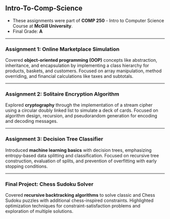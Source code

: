 ## Intro-To-Comp-Science

- These assignments were part of **COMP 250** - Intro to Computer Science Course at **McGill University**.
- Final Grade: **A**

---

### Assignment 1: **Online Marketplace Simulation**  
Covered **object-oriented programming (OOP)** concepts like abstraction, inheritance, and encapsulation by implementing a class hierarchy for products, baskets, and customers. Focused on array manipulation, method overriding, and financial calculations like taxes and subtotals.  

---

### Assignment 2: **Solitaire Encryption Algorithm**  
Explored **cryptography** through the implementation of a stream cipher using a circular doubly linked list to simulate a deck of cards. Focused on algorithm design, recursion, and pseudorandom generation for encoding and decoding messages.  

---

### Assignment 3: **Decision Tree Classifier**  
Introduced **machine learning basics** with decision trees, emphasizing entropy-based data splitting and classification. Focused on recursive tree construction, evaluation of splits, and prevention of overfitting with early stopping conditions.  

---

### Final Project: **Chess Sudoku Solver**  
Covered **recursive backtracking algorithms** to solve classic and Chess Sudoku puzzles with additional chess-inspired constraints. Highlighted optimization techniques for constraint-satisfaction problems and exploration of multiple solutions.  
